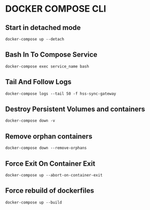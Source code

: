 # DOCKER COMPOSE CLI

## Start in detached mode

`docker-compose up --detach`

## Bash In To Compose Service

`docker-compose exec service_name bash`

## Tail And Follow Logs

`docker-compose logs --tail 50 -f hss-sync-gateway`

## Destroy Persistent Volumes and containers

`docker-compose down -v`

## Remove orphan containers
`docker-compose down --remove-orphans`

## Force Exit On Container Exit

`docker-compose up --abort-on-container-exit`

## Force rebuild of dockerfiles

`docker-compose up --build`

